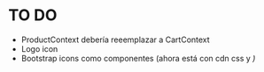 # TO DO
- ProductContext debería reeemplazar a CartContext
- Logo icon
- Bootstrap icons como componentes (ahora está con cdn css y <i/>)

